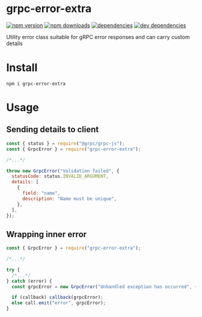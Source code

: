 # grpc-error-extra

[![npm version](https://badge.fury.io/js/grpc-error-extra.svg)](https://www.npmjs.com/package/grpc-error-extra)
[![npm downloads](https://img.shields.io/npm/dt/grpc-error-extra.svg)](https://www.npmjs.com/package/grpc-error-extra)
[![dependencies](https://img.shields.io/david/litichevskiydv/grpc-error-extra.svg)](https://www.npmjs.com/package/grpc-error-extra)
[![dev dependencies](https://img.shields.io/david/dev/litichevskiydv/grpc-error-extra.svg)](https://www.npmjs.com/package/grpc-error-extra)

Utility error class suitable for gRPC error responses and can carry custom details

# Install

`npm i grpc-error-extra`

# Usage

## Sending details to client

```javascript
const { status } = require("@grpc/grpc-js");
const { GrpcError } = require("grpc-error-extra");

/*...*/

throw new GrpcError("Validation failed", {
  statusCode: status.INVALID_ARGUMENT,
  details: [
    {
      field: "name",
      description: "Name must be unique",
    },
  ],
});
```

## Wrapping inner error

```javascript
const { GrpcError } = require("grpc-error-extra");

/*...*/

try {
  /*...*/
} catch (error) {
  const grpcError = new GrpcError("Unhandled exception has occurred", { innerError: error });

  if (callback) callback(grpcError);
  else call.emit("error", grpcError);
}
```
